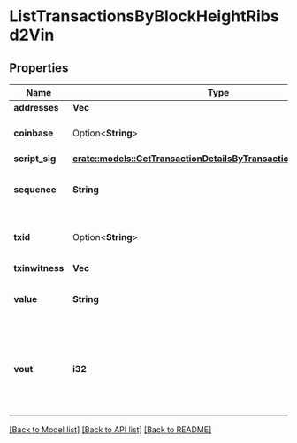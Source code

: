 # ListTransactionsByBlockHeightRibsd2Vin

## Properties

Name | Type | Description | Notes
------------ | ------------- | ------------- | -------------
**addresses** | **Vec<String>** |  | 
**coinbase** | Option<**String**> | Represents the coinbase hex. | [optional]
**script_sig** | [**crate::models::GetTransactionDetailsByTransactionIdribsdScriptSig**](GetTransactionDetailsByTransactionIDRIBSD_scriptSig.md) |  | 
**sequence** | **String** | Represents the script sequence number. | 
**txid** | Option<**String**> | Represents the reference transaction identifier. | [optional]
**txinwitness** | **Vec<String>** |  | 
**value** | **String** | Represents the sent/received amount. | 
**vout** | **i32** | It refers to the index of the output address of this transaction. The index starts from 0. | 

[[Back to Model list]](../README.md#documentation-for-models) [[Back to API list]](../README.md#documentation-for-api-endpoints) [[Back to README]](../README.md)


